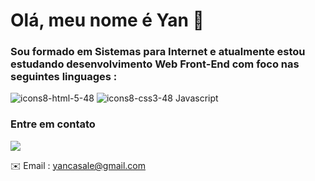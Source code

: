 # Olá, meu nome é Yan 👋


### Sou formado em Sistemas para Internet e atualmente estou estudando desenvolvimento Web Front-End com foco nas seguintes linguages :
![icons8-html-5-48](https://user-images.githubusercontent.com/79453924/134423311-9d1627ae-ba1b-44aa-996d-238f8e57aa1d.png)
![icons8-css3-48](https://user-images.githubusercontent.com/79453924/134423360-d3a65166-5569-4c07-98e2-26ab3f6f5d9a.png)
Javascript






### Entre em contato


[![][2.1]][2]


✉️ Email : yancasale@gmail.com




[2.1]: https://user-images.githubusercontent.com/79453924/134422727-a747926d-4bb9-46b9-b61f-f08fc489c204.png



[2]: https://www.linkedin.com/in/yancasale/

